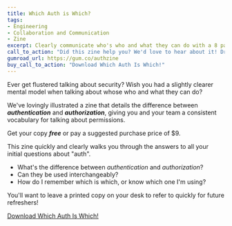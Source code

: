 ```yaml
---
title: Which Auth is Which?
tags:
- Engineering
- Collaboration and Communication
- Zine
excerpt: Clearly communicate who's who and what they can do with a 8 page zine on authentication and authorization.
call_to_action: "Did this zine help you? We'd love to hear about it! Drop us a line with the form below."
gumroad_url: https://gum.co/authzine
buy_call_to_action: "Download Which Auth Is Which!"
---
```


<div class="e-description">
  <p>
    Ever get flustered talking about security? Wish you had a slightly clearer mental model when talking about whose
    who and what they can do?
  </p>

  <p>
    We've lovingly illustrated a zine that details the difference between <strong><em>authentication</em></strong> and
    <strong><em>authorization</em></strong>, giving you and your team a consistent vocabulary for talking about
    permissions.
  </p>
</div>

<p>
  Get your copy <strong><em>free</em></strong> or pay a suggested purchase price of <data class="p-price" value="9">$9</data>.
</p>

<p>
  This zine quickly and clearly walks you through the answers to all your initial questions about "auth".
</p>

<ul>
  <li>What's the difference between <em>authentication</em> and <em>authorization</em>?</li>
  <li>Can they be used interchangeably?</li>
  <li>How do I remember which is which, or know which one I'm using?</li>
</ul>

<p>You'll want to leave a printed copy on your desk to refer to quickly for future refreshers!</p>

<div>
  <a href="https://gum.co/authzine?want=true">
    Download Which Auth Is Which!
  </a>
</div>
